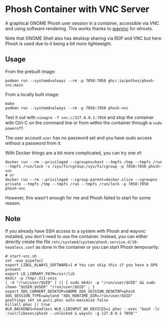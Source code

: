 # Phosh Container with VNC Server

A graphical GNOME Phosh user session in a container, accessible via VNC and using software rendering.
This works thanks to [wayvnc](https://github.com/any1/wayvnc) for wlroots.

Note that GNOME Shell also has desktop sharing via RDP and VNC but here Phosh is used due to it being a bit more lightweight.

## Usage

From the prebuilt image:

```
podman run --systemd=always --rm -p 7050:7050 ghcr.io/pothos/phosh-vnc:main
```

From a locally built image:

```
make
podman run --systemd=always --rm -p 7050:7050 phosh-vnc
```

Test it out with `vinagre -f vnc://127.0.0.1:7050` and stop the container with Ctrl-C on the command line or from within the container through a `sudo poweroff`.

The user account `user` has no password set and you have sudo access without a password from it.

With Docker things are a bit more complicated, you can try one of:

```
docker run --rm --privileged --cgroupns=host --tmpfs /tmp --tmpfs /run --tmpfs /run/lock -v /sys/fs/cgroup:/sys/fs/cgroup -p 7050:7050 phosh-vnc
# or
docker run --rm --privileged --cgroup-parent=docker.slice --cgroupns private --tmpfs /tmp --tmpfs /run --tmpfs /run/lock -p 7050:7050 phosh-vnc
```

However, this wasn't enough for me and Phosh failed to start for some reason.

## Note

If you already have SSH access to a system with Phosh and wayvnc installed, you don't need to use the container.
Instead, you can either directly create the file `/etc/systemd/system/phosh.service.d/10-headless.conf` as done in the container
or you can start Phosh temporarily:

```
# start-vnc.sh
set -euo pipefail
export LIBGL_ALWAYS_SOFTWARE=1 # You can skip this if you have a GPU present
export LD_LIBRARY_PATH=/usr/lib
mkdir -p /tmp/.X11-unix
[ -d "/run/user/$UID" ] || { sudo mkdir -p "/run/user/$UID" && sudo chown "$USER:$USER" "/run/user/$UID" ; }
export XDG_CURRENT_DESKTOP=GNOME XDG_SESSION_DESKTOP=phosh XDG_SESSION_TYPE=wayland "XDG_RUNTIME_DIR=/run/user/$UID"
gsettings set sm.puri.phoc auto-maximize false
killall phoc || true
WLR_BACKENDS=headless WLR_LIBINPUT_NO_DEVICES=1 phoc --exec "bash -lc '/usr/libexec/phosh --unlocked & wayvnc -g 127.0.0.1 7050'"
```
